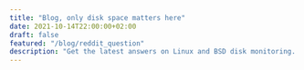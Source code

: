 ```yaml
---
title: "Blog, only disk space matters here"
date: 2021-10-14T22:00:00+02:00
draft: false
featured: "/blog/reddit_question"
description: "Get the latest answers on Linux and BSD disk monitoring. Learn how to prevent server downtime."
---
```


